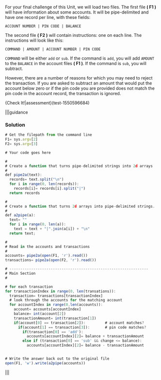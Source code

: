 For your final challenge of this Unit, we will load two files. The first file **( F1 )** will have information about some accounts. It will be pipe-delimited and have one record per line, with these fields:

`ACCOUNT NUMBER | PIN CODE | BALANCE`

The second file **( F2 )** will contain instructions: one on each line. The instructions will look like this:

`COMMAND | AMOUNT | ACCOUNT NUMBER | PIN CODE`

`COMMAND` will be either `add` or `sub`. If the command is `add`, you will add `AMOUNT` to the `BALANCE` in the account files **( F1 )**. If the command is `sub`, you will subtract. 

However, there are a number of reasons for which you may need to reject the transaction. If you are asked to subtract an amount that would put the account below zero or if the pin code you are provided does not match the pin code in the account record, the transaction is ignored.


{Check It!|assessment}(test-1550596684)


|||guidance
### Solution
```javascript
# Get the filepath from the command line
F1= sys.argv[2] 
F2= sys.argv[3]

# Your code goes here

#
# Create a function that turns pipe-delimited strings into 2d arrays
# 
def pipe2a(text):
  records= text.split("\n")
  for i in range(0, len(records)):
    records[i]= records[i].split("|")
  return records

#
# Create a function that turns 2d arrays into pipe-delimited strings.
# 
def a2pipe(a):
  text= ""
  for i in range(0, len(a)):
    text = text + "|".join(a[i]) + "\n"
  return text;

#
# Read in the accounts and transactions
# 
accounts= pipe2a(open(F1, 'r').read())
transactions= pipe2a(open(F2, 'r').read())

# ----------------------------------------------------------------
# Main Section
#

# for each transaction
for transactionIndex in range(0, len(transations)):
  transaction= transactions[transactionIndex]
  # look through the accounts for the matching account
  for accountIndex in range(0,len(accounts)):
    account= accounts[accountIndex]
    balance= int(account[2])
    transactionAmount= int(transaction[1])
    if(account[0] == transaction[2]):         # account matches?
      if(account[1] == transaction[3]):       # pin code matches?
        if(transaction[0] == 'add'):          
          accounts[accountIndex][2]= balance + transactionAmount 
        else if (transaction[0] == 'sub' && change <= balance):
          accounts[accountIndex][2]= balance - transactionAmount           

          
# Write the answer back out to the original file
open(F1, 'w').write(a2pipe(accounts))
```
|||